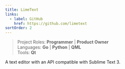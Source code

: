 ```yaml
---
title: LimeText
links:
  - label: GitHub
    href: https://github.com/limetext
sortOrder: 2
---
```


> Project Roles: **Programmer** | **Product Owner**\
> Languages: **Go** | **Python** | **QML**\
> Tools: **Qt**

A text editor with an API compatible with Sublime Text 3.
